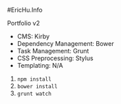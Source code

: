 #EricHu.Info
                                                                              

Portfolio v2

- CMS: Kirby
- Dependency Management: Bower
- Task Management: Grunt
- CSS Preprocessing: Stylus
- Templating: N/A

1. `npm install`
2. `bower install`
3. `grunt watch`